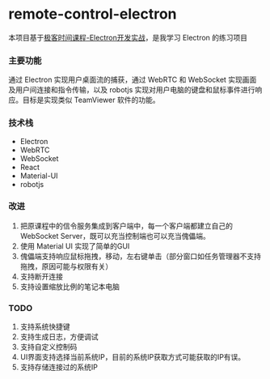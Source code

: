 # remote-control-electron

本项目基于[极客时间课程-Electron开发实战](https://time.geekbang.org/course/detail/100044201-187014)，是我学习 Electron 的练习项目

### 主要功能

通过 Electron 实现用户桌面流的捕获，通过 WebRTC 和 WebSocket 实现画面及用户间连接和指令传输，以及 robotjs 实现对用户电脑的键盘和鼠标事件进行响应。目标是实现类似 TeamViewer 软件的功能。

### 技术栈
- Electron 
- WebRTC
- WebSocket
- React
- Material-UI
- robotjs



### 改进
1. 把原课程中的信令服务集成到客户端中，每一个客户端都建立自己的 WebSocket Server，既可以充当控制端也可以充当傀儡端。
2. 使用 Material UI 实现了简单的GUI
3. 傀儡端支持响应鼠标拖拽，移动，左右键单击（部分窗口如任务管理器不支持拖拽，原因可能与权限有关）
4. 支持断开连接
5. 支持设置缩放比例的笔记本电脑

### TODO
1. 支持系统快捷键
2. 支持生成日志，方便调试
3. 支持自定义控制码
4. UI界面支持选择当前系统IP，目前的系统IP获取方式可能获取的IP有误。
5. 支持存储连接过的系统IP
